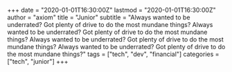 +++
date = "2020-01-01T16:30:00Z"
lastmod = "2020-01-01T16:30:00Z"
author = "axiom"
title = "Junior"
subtitle = "Always wanted to be underrated? Got plenty of drive to do the most mundane things? Always wanted to be underrated? Got plenty of drive to do the most mundane things? Always wanted to be underrated? Got plenty of drive to do the most mundane things? Always wanted to be underrated? Got plenty of drive to do the most mundane things?"
tags = ["tech", "dev", "financial"]
categories = ["tech", "junior"]
+++

